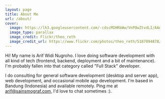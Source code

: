```yaml
---
layout: page
title: About Me
url: /about/
cover:
  image: https://lh3.googleusercontent.com/-cdscMIHRbWw/VnP0wZtvdLI/AAAAAAAAANc/58v3JsIPBoM/s0-Ic42/about.jpg
  image_type: parallax
  image_credit: Flickr/theo_reth
  image_credit_url: https://www.flickr.com/photos/theo_reth/5187894878/in/photolist-8Urjpq-4dBFFB-bb61bT-bEEbav-oS7y2d-4Q5U5L-NVgNV-5yPDTT-5VW4N6-9o6WKP-aKKDxe-dCUpGq-iLfVpU-hLfd4z-7u2Mig-oFMgbN-bFTMfM-A5zuYK-e94rbv-akAHWE-85FpS6-37Yojw-9DrK4R-pnjU7R-wtzZE-jpDLgo-5fy97n-dHscAM-gHgb9s-iv6YEB-2euaRn-rJrs2Z-btMQN5-AgktaG-tv8KoH-saE5SJ-kAMi2o-nrNHsk-rrRBWe-nnCGDX-gRu2rU-658Key-6cfEeA-6Cg6Yy-7UbHcm-p9W1Li-xLDovo-ppFoX2-bAD9qD-qt4pJN
---
```


Hi! My name is Arif Widi Nugroho. I love doing software development with all kind of tech (frontend, backend, deployment and a bit of maintenance). I'm probably fallen into that category called "Full Stack" developer.

I do consulting for general software development (desktop and server app), web development, and occasional mobile app development. I'm based in Bandung (Indonesia) and available remotely. Ping me at [arif@sainsmograf.com](mailto:arif@sainsmograf.com), I'd love to chat sometimes :).
